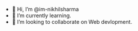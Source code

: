 - 👋 Hi, I’m @im-nikhilsharma
- 🌱 I’m currently learning.
- 💞️ I’m looking to collaborate on Web devlopment.

<!---
im-nikhilsharma/im-nikhilsharma is a ✨ special ✨ repository because its `README.md` (this file) appears on your GitHub profile.
You can click the Preview link to take a look at your changes.
--->
